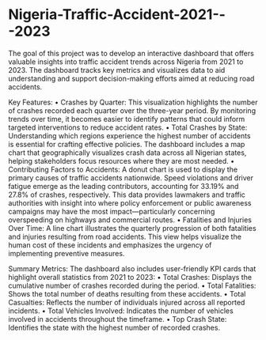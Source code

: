# Nigeria-Traffic-Accident-2021---2023
The goal of this project was to develop an interactive dashboard that offers valuable insights into traffic accident trends across Nigeria from 2021 to 2023. The dashboard tracks key metrics and visualizes data to aid understanding and support decision-making efforts aimed at reducing road accidents.

Key Features:
•	Crashes by Quarter:
This visualization highlights the number of crashes recorded each quarter over the three-year period. By monitoring trends over time, it becomes easier to identify patterns that could inform targeted interventions to reduce accident rates.
•	Total Crashes by State:
Understanding which regions experience the highest number of accidents is essential for crafting effective policies. The dashboard includes a map chart that geographically visualizes crash data across all Nigerian states, helping stakeholders focus resources where they are most needed.
•	Contributing Factors to Accidents:
A donut chart is used to display the primary causes of traffic accidents nationwide. Speed violations and driver fatigue emerge as the leading contributors, accounting for 33.19% and 27.8% of crashes, respectively. This data provides lawmakers and traffic authorities with insight into where policy enforcement or public awareness campaigns may have the most impact—particularly concerning overspeeding on highways and commercial routes.
•	Fatalities and Injuries Over Time:
A line chart illustrates the quarterly progression of both fatalities and injuries resulting from road accidents. This view helps visualize the human cost of these incidents and emphasizes the urgency of implementing preventive measures.

Summary Metrics:
The dashboard also includes user-friendly KPI cards that highlight overall statistics from 2021 to 2023:
•	Total Crashes: Displays the cumulative number of crashes recorded during the period.
•	Total Fatalities: Shows the total number of deaths resulting from these accidents.
•	Total Casualties: Reflects the number of individuals injured across all reported incidents.
•	Total Vehicles Involved: Indicates the number of vehicles involved in accidents throughout the timeframe.
•	Top Crash State: Identifies the state with the highest number of recorded crashes.


